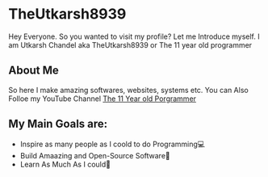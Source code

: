# TheUtkarsh8939
Hey Everyone. So you wanted to visit my profile? Let me Introduce myself. I am Utkarsh Chandel aka TheUtkarsh8939 or The 11 year old programmer 
## About Me
So here I make amazing softwares, websites, systems etc. You can Also Folloe my YouTube Channel [The 11 Year old Porgrammer](https://www.youtube.com/@TheUtkarsh8939?subcount=1)

## My Main Goals are:
- Inspire as many people as I coold to do Programming💻
- Build Amaazing and Open-Source Software🫢
- Learn As Much As I could🏫

